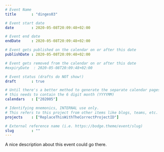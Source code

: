 ```yaml
---
# Event Name
title       : "dinges03"

# Event start date
date        : 2020-05-08T20:09:48+02:00

# Event end date
endDate     : 2020-05-08T20:09:48+02:00

# Event gets published on the calendar on or after this date
publishDate : 2020-05-08T20:09:48+02:00

# Event gets removed from the calendar on or after this date
#expiryDate  : 2020-05-08T20:09:48+02:00

# Event status (drafts do NOT show!)
draft       : true

# Until there's a better method to generate the separate calendar pages;
# this needs to contain the 6 digit month (YYYYMM)
calendars   : ["202005"]

# Identifying mnemonics, INTERNAL use only.
# This refers to this project from other items like blogs, teams, etc.
projects    : ["ReplaceThisWithTheCorrectProjectID"]

# External reference name (i.e. https://bodge.theme/event/slug)
slug        : ""
---
```


A nice description about this event could go there.

